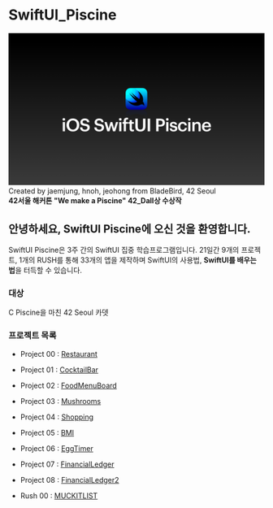 # SwiftUI_Piscine
![intro](./img/intro.png)
Created by jaemjung, hnoh, jeohong from BladeBird, 42 Seoul
<br> **42서울 해커톤 "We make a Piscine" 42_Dall상 수상작**
## 안녕하세요, SwiftUI Piscine에 오신 것을 환영합니다.
SwiftUI Piscine은 3주 간의 SwiftUI 집중 학습프로그램입니다.
21일간 9개의 프로젝트, 1개의 RUSH를 통해 33개의 앱을 제작하며 SwiftUI의 사용법, **SwiftUI를 배우는 법**을 터득할 수 있습니다.

### 대상

C Piscine을 마친 42 Seoul 카뎃

### 프로젝트 목록
- Project 00 : [Restaurant](https://github.com/JaemooJung/SwiftUI_Piscine/blob/master/Piscine%20iOS%20SwiftUI%20Project%2000.pdf)
  
- Project 01 : [CocktailBar](https://github.com/JaemooJung/SwiftUI_Piscine/blob/master/Piscine%20iOS%20SwiftUI%20Project%2001.pdf)
- Project 02 : [FoodMenuBoard](https://github.com/JaemooJung/SwiftUI_Piscine/blob/master/Piscine%20iOS%20SwiftUI%20Project%2002.pdf)
- Project 03 : [Mushrooms](https://github.com/JaemooJung/SwiftUI_Piscine/blob/master/Piscine%20iOS%20SwiftUI%20Project%2003.pdf)
- Project 04 : [Shopping](https://github.com/JaemooJung/SwiftUI_Piscine/blob/master/Piscine%20iOS%20SwiftUI%20Project%2004.pdf)
- Project 05 : [BMI](https://github.com/JaemooJung/SwiftUI_Piscine/blob/master/Piscine%20iOS%20SwiftUI%20Project%2005.pdf)
- Project 06 : [EggTimer](https://github.com/JaemooJung/SwiftUI_Piscine/blob/master/Piscine%20iOS%20SwiftUI%20Project%2006.pdf)
- Project 07 : [FinancialLedger](https://github.com/JaemooJung/SwiftUI_Piscine/blob/master/Piscine%20iOS%20SwiftUI%20Project%2007.pdf)
- Project 08 : [FinancialLedger2](https://github.com/JaemooJung/SwiftUI_Piscine/blob/master/Piscine%20iOS%20SwiftUI%20Project%2008.pdf)
- Rush 00 : [MUCKITLIST](https://github.com/JaemooJung/SwiftUI_Piscine/blob/master/Piscine%20iOS%20SwiftUI%20Rush00.pdf)
